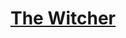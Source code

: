 <h1 align="center"><a href="https://nkolosov097.github.io/the-witcher-parallax/" target="_blank">The Witcher</a></h1>
